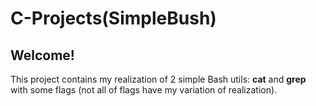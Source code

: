 # C-Projects(SimpleBush)

## Welcome!

This project contains my realization of 2 simple Bash utils: **cat** and **grep** with some flags (not all of flags have my variation of realization).
